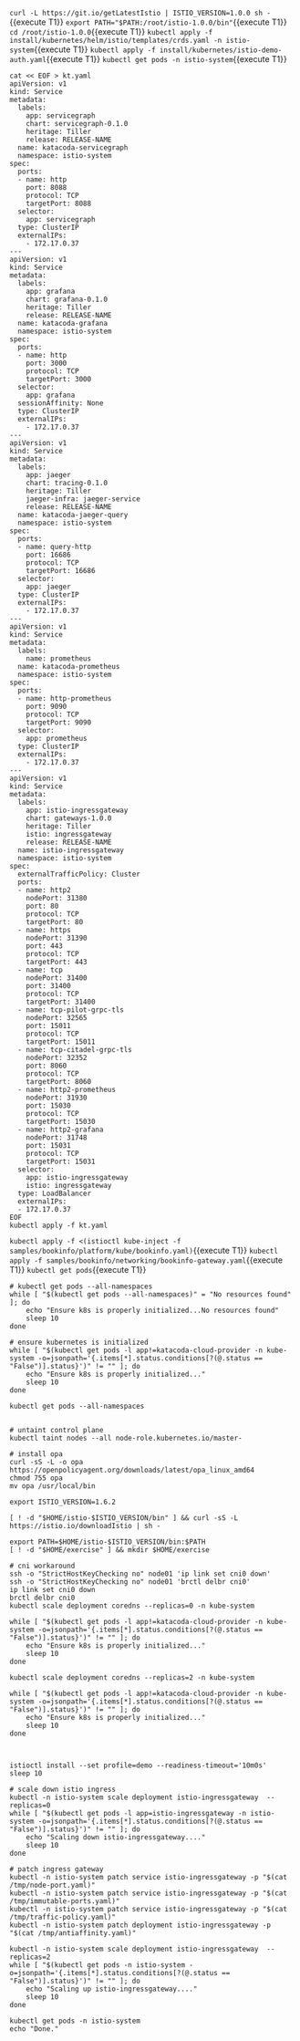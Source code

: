 ```curl -L https://git.io/getLatestIstio | ISTIO_VERSION=1.0.0 sh -```{{execute T1}}
```export PATH="$PATH:/root/istio-1.0.0/bin"```{{execute T1}}
```cd /root/istio-1.0.0```{{execute T1}}
```kubectl apply -f install/kubernetes/helm/istio/templates/crds.yaml -n istio-system```{{execute T1}}
```kubectl apply -f install/kubernetes/istio-demo-auth.yaml```{{execute T1}}
```kubectl get pods -n istio-system```{{execute T1}}
```
cat << EOF > kt.yaml
apiVersion: v1
kind: Service
metadata:
  labels:
    app: servicegraph
    chart: servicegraph-0.1.0
    heritage: Tiller
    release: RELEASE-NAME
  name: katacoda-servicegraph
  namespace: istio-system
spec:
  ports:
  - name: http
    port: 8088
    protocol: TCP
    targetPort: 8088
  selector:
    app: servicegraph
  type: ClusterIP
  externalIPs:
    - 172.17.0.37
---
apiVersion: v1
kind: Service
metadata:
  labels:
    app: grafana
    chart: grafana-0.1.0
    heritage: Tiller
    release: RELEASE-NAME
  name: katacoda-grafana
  namespace: istio-system
spec:
  ports:
  - name: http
    port: 3000
    protocol: TCP
    targetPort: 3000
  selector:
    app: grafana
  sessionAffinity: None
  type: ClusterIP
  externalIPs:
    - 172.17.0.37
---
apiVersion: v1
kind: Service
metadata:
  labels:
    app: jaeger
    chart: tracing-0.1.0
    heritage: Tiller
    jaeger-infra: jaeger-service
    release: RELEASE-NAME
  name: katacoda-jaeger-query
  namespace: istio-system
spec:
  ports:
  - name: query-http
    port: 16686
    protocol: TCP
    targetPort: 16686
  selector:
    app: jaeger
  type: ClusterIP
  externalIPs:
    - 172.17.0.37
---
apiVersion: v1
kind: Service
metadata:
  labels:
    name: prometheus
  name: katacoda-prometheus
  namespace: istio-system
spec:
  ports:
  - name: http-prometheus
    port: 9090
    protocol: TCP
    targetPort: 9090
  selector:
    app: prometheus
  type: ClusterIP
  externalIPs:
    - 172.17.0.37
---
apiVersion: v1
kind: Service
metadata:
  labels:
    app: istio-ingressgateway
    chart: gateways-1.0.0
    heritage: Tiller
    istio: ingressgateway
    release: RELEASE-NAME
  name: istio-ingressgateway
  namespace: istio-system
spec:
  externalTrafficPolicy: Cluster
  ports:
  - name: http2
    nodePort: 31380
    port: 80
    protocol: TCP
    targetPort: 80
  - name: https
    nodePort: 31390
    port: 443
    protocol: TCP
    targetPort: 443
  - name: tcp
    nodePort: 31400
    port: 31400
    protocol: TCP
    targetPort: 31400
  - name: tcp-pilot-grpc-tls
    nodePort: 32565
    port: 15011
    protocol: TCP
    targetPort: 15011
  - name: tcp-citadel-grpc-tls
    nodePort: 32352
    port: 8060
    protocol: TCP
    targetPort: 8060
  - name: http2-prometheus
    nodePort: 31930
    port: 15030
    protocol: TCP
    targetPort: 15030
  - name: http2-grafana
    nodePort: 31748
    port: 15031
    protocol: TCP
    targetPort: 15031
  selector:
    app: istio-ingressgateway
    istio: ingressgateway
  type: LoadBalancer
  externalIPs:
  - 172.17.0.37
EOF
kubectl apply -f kt.yaml
```
```kubectl apply -f <(istioctl kube-inject -f samples/bookinfo/platform/kube/bookinfo.yaml)```{{execute T1}}
```kubectl apply -f samples/bookinfo/networking/bookinfo-gateway.yaml```{{execute T1}}
```kubectl get pods```{{execute T1}}
```
# kubectl get pods --all-namespaces
while [ "$(kubectl get pods --all-namespaces)" = "No resources found" ]; do
    echo "Ensure k8s is properly initialized...No resources found"
    sleep 10
done

# ensure kubernetes is initialized
while [ "$(kubectl get pods -l app!=katacoda-cloud-provider -n kube-system -o=jsonpath='{.items[*].status.conditions[?(@.status == "False")].status}')" != "" ]; do
    echo "Ensure k8s is properly initialized..."
    sleep 10
done

kubectl get pods --all-namespaces


# untaint control plane
kubectl taint nodes --all node-role.kubernetes.io/master-

# install opa
curl -sS -L -o opa https://openpolicyagent.org/downloads/latest/opa_linux_amd64
chmod 755 opa
mv opa /usr/local/bin

export ISTIO_VERSION=1.6.2

[ ! -d "$HOME/istio-$ISTIO_VERSION/bin" ] && curl -sS -L https://istio.io/downloadIstio | sh -

export PATH=$HOME/istio-$ISTIO_VERSION/bin:$PATH
[ ! -d "$HOME/exercise" ] && mkdir $HOME/exercise

# cni workaround
ssh -o "StrictHostKeyChecking no" node01 'ip link set cni0 down'
ssh -o "StrictHostKeyChecking no" node01 'brctl delbr cni0'
ip link set cni0 down
brctl delbr cni0
kubectl scale deployment coredns --replicas=0 -n kube-system

while [ "$(kubectl get pods -l app!=katacoda-cloud-provider -n kube-system -o=jsonpath='{.items[*].status.conditions[?(@.status == "False")].status}')" != "" ]; do
    echo "Ensure k8s is properly initialized..."
    sleep 10
done

kubectl scale deployment coredns --replicas=2 -n kube-system

while [ "$(kubectl get pods -l app!=katacoda-cloud-provider -n kube-system -o=jsonpath='{.items[*].status.conditions[?(@.status == "False")].status}')" != "" ]; do
    echo "Ensure k8s is properly initialized..."
    sleep 10
done



istioctl install --set profile=demo --readiness-timeout='10m0s'
sleep 10

# scale down istio ingress
kubectl -n istio-system scale deployment istio-ingressgateway  --replicas=0
while [ "$(kubectl get pods -l app=istio-ingressgateway -n istio-system -o=jsonpath='{.items[*].status.conditions[?(@.status == "False")].status}')" != "" ]; do
    echo "Scaling down istio-ingressgateway...."
    sleep 10
done

# patch ingress gateway
kubectl -n istio-system patch service istio-ingressgateway -p "$(cat /tmp/node-port.yaml)"
kubectl -n istio-system patch service istio-ingressgateway -p "$(cat /tmp/immutable-ports.yaml)"
kubectl -n istio-system patch service istio-ingressgateway -p "$(cat /tmp/traffic-policy.yaml)"
kubectl -n istio-system patch deployment istio-ingressgateway -p "$(cat /tmp/antiaffinity.yaml)"

kubectl -n istio-system scale deployment istio-ingressgateway  --replicas=2
while [ "$(kubectl get pods -n istio-system -o=jsonpath='{.items[*].status.conditions[?(@.status == "False")].status}')" != "" ]; do
    echo "Scaling up istio-ingressgateway...."
    sleep 10
done

kubectl get pods -n istio-system
echo "Done."
```